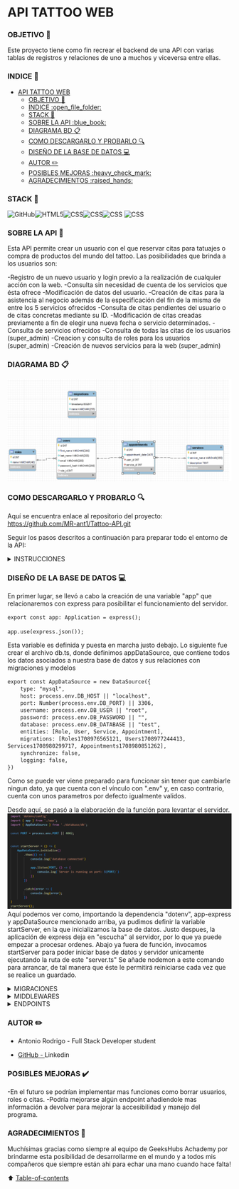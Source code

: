 # API TATTOO WEB

### OBJETIVO :dart:
Este proyecto tiene como fin recrear el backend de una API con varias tablas de registros y relaciones de uno a muchos y viceversa entre ellas.

### INDICE :open_file_folder: 
- [API TATTOO WEB](#api-tattoo-web)
    - [OBJETIVO :dart:](#objetivo-dart)
    - [INDICE :open\_file\_folder:](#indice-open_file_folder)
    - [STACK :wrench:](#stack-wrench)
    - [SOBRE LA API :blue\_book:](#sobre-la-api-blue_book)
    - [DIAGRAMA BD :clipboard:](#diagrama-bd-clipboard)
    - [COMO DESCARGARLO Y PROBARLO :mag:](#como-descargarlo-y-probarlo-mag)
    - [DISEÑO DE LA BASE DE DATOS :computer:](#diseño-de-la-base-de-datos-computer)
    - [AUTOR :pencil2:](#autor-pencil2)
    - [POSIBLES MEJORAS :heavy\_check\_mark:](#posibles-mejoras-heavy_check_mark)
    - [AGRADECIMIENTOS :raised\_hands:](#agradecimientos-raised_hands)

### STACK :wrench:
<img src="https://img.shields.io/badge/GitHub-100000?style=for-the-badge&logo=github&logoColor=white" alt="GitHub" /><img src="https://img.shields.io/badge/Node.js-43853D?style=for-the-badge&logo=node.js&logoColor=white" alt="HTML5" /><img src="https://img.shields.io/badge/TypeScript-007ACC?style=for-the-badge&logo=typescript&logoColor=white" alt="CSS" /><img src="https://img.shields.io/badge/Express.js-404D59?style=for-the-badge" alt="CSS"/><img src="https://img.shields.io/badge/MySQL-00000F?style=for-the-badge&logo=mysql&logoColor=white" alt="CSS" />
<img src="https://img.shields.io/badge/DOCKER-2020BF?style=for-the-badge&logo=docker&logoColor=white" alt="CSS" />

### SOBRE LA API :blue_book:

Esta API permite crear un usuario con el que reservar citas para tatuajes o compra de productos del mundo del tattoo. Las posibilidades que brinda a los usuarios son:

-Registro de un nuevo usuario y login previo a la realización de cualquier acción con la web.
-Consulta sin necesidad de cuenta de los servicios que ésta ofrece
-Modificación de datos del usuario.
-Creación de citas para la asistencia al negocio además de la especificación del fin de la misma de entre los 5 servicios ofrecidos
-Consulta de citas pendientes del usuario o de citas concretas mediante su ID.
-Modificación de citas creadas previamente a fin de elegir una nueva fecha o servicio determinados.
-Consulta de servicios ofrecidos
-Consulta de todas las citas de los usuarios (super_admin)
-Creacion y consulta de roles para los usuarios (super_admin)
-Creación de nuevos servicios para la web (super_admin)

### DIAGRAMA BD :clipboard:
![alt text](img/db_migrations.png)
### COMO DESCARGARLO Y PROBARLO :mag: 

Aquí se encuentra enlace al repositorio del proyecto:
https://github.com/MR-ant1/Tattoo-API.git

Seguir los pasos descritos a continuación para preparar todo el entorno de la API:
<details>
<summary>INSTRUCCIONES</summary>
-1. Instalar Visual Studio Code, docker, algún cliente  y mysql workbrench en nuestro equipo. aqui dejo enlaces de descarga de docker y workbrench y un enlace a Postman, un ejemplo de cliente(también podemos añadir "Thunder Client desde las extensiones de visual studio code RECOMENDADO):
- <a href=https://www.docker.com/products/docker-desktop/ >Docker Desktop </a>
- <a href=https://downloads.mysql.com/archives/workbench/ > Mysql workbrench</a>
- <a href=https://www.postman.com/downloads/ > Postman</a>
- <a href=https://code.visualstudio.com/ > Visual studio Code</a>
-2. Abrimos windows powerShell e introducimos el siguiente comando para descargar la imagen de Mysql:
```hash 
docker pull mysql
```
seguido de este otro comando para establecer un contenedor con esa imagen. Detras de name, daremos el nombre que queramos al contenedor, despues de -p, estableceremos los puertos que usaremos (siendo el de la derecha el de nuestro equipo) y en ROOT y 1234, introduciremos nuestro usuario y contraseña para este contenedor.
``` hash
docker run --name mysql-container -p 3307:3306 -e MYSQL_ROOT_PASSWORD=1234 -d mysql
```

-3. Crearemos una carpeta para el proyecto, la abriremos y ejecutaremos en consola el comando: 
``` hash
git: init
```
Una vez lo hayamos hecho, Clonaremos el repositorio con el comando "git clone https://github.com/MR-ant1/Tattoo-API.git"
-4. Abrir terminal y ejecutar en orden de aparición, los siguientes comandos:
``` bash
npm init --y
```
``` bash
npm install
```
-5. Crear archivo ".env". Usar el sample incluido con las referencias necesarias para introducir nuestros datos de contenedor y poder levantar el servidor. Dejo un ejemplo de configuración:
``` bash
PORT=4001

DB_USER=rooT
DB_PASSWORD=1234
DB_PORT=3306
DB_HOST=localhost
DB_DATABASE=TATTOO

JWT_SECRET=SECRETO
```
-6. Crear base de datos en workbrench con el nombre igual al establecido en el archivo ".env" e importar la colección de endpoints a nuestro client. Esta se encuentra guardada en la carpeta HTTP
-7. Ejecutar migraciones mediante el comando:
``` bash
typeorm-ts-node-commonjs migration:run -d ./src/database/db.ts
```
Ésto enviará a nuestra base de datos el formato de nuestras tablas y sus relaciones
-8. Ejecutamos los seeders mediante el comando:
``` bash
ts-node ./src/database/seeders/seeder.ts
```
Con este comando añadiremos la información con los registros a nuestro mysql
-9. Levantamos servidor mediante el comando "npm run dev"
-10. Dirigirnos a nuestro client (thunderClient, insomnia, postman...) e importar el archivo de colecciones que incluye esta repositorio.
-11. Ya puedes probar las diferentes funciones del proyecto! mas abajo encontrarás toda la info sobre su funcionamiento.
</details>


### DISEÑO DE LA BASE DE DATOS :computer:

En primer lugar, se llevó a cabo la creación de una variable "app" que relacionaremos con express para posibilitar el funcionamiento del servidor. 
```
export const app: Application = express();

app.use(express.json());
```
Esta variable es definida y puesta en marcha justo debajo. Lo siguiente fue crear el archivo db.ts, donde definimos appDataSource, que contiene todos los datos asociados a nuestra base de datos y sus relaciones con migraciones y modelos
```
export const AppDataSource = new DataSource({
    type: "mysql",
    host: process.env.DB_HOST || "localhost",
    port: Number(process.env.DB_PORT) || 3306,
    username: process.env.DB_USER || "root",
    password: process.env.DB_PASSWORD || "",
    database: process.env.DB_DATABASE || "test",
    entities: [Role, User, Service, Appointment],
    migrations: [Roles1708976565121, Users1708977244413, Services1708980299717, Appointments1708980851262],
    synchronize: false,
    logging: false,
})
```
Como se puede ver viene preparado para funcionar sin tener que cambiarle ningun dato, ya que cuenta con el vínculo con ".env" y, en caso contrario, cuenta con unos parametros por defecto igualmente validos.

Desde aquí, se pasó a la elaboración de la función para levantar el servidor.
![alt text](img/ServidorScreenshot.png)
Aquí podemos ver como, importando la dependencia "dotenv", app-express y appDataSource mencionado arriba, ya pudimos definir la variable startServer, en la que inicializamos la base de datos. 
Justo despues, la aplicación de express deja en "escucha" al servidor, por lo que ya puede empezar a procesar ordenes. Abajo ya fuera de función, invocamos startServer para poder iniciar base de datos y servidor unicamente ejecutando la ruta de este "server.ts" Se añade nodemon a este comando para arrancar, de tal manera que éste le permitirá reiniciarse cada vez que se realice un guardado.
<details>
<summary>MIGRACIONES</summary>

A continuación se ejemplifica uno de los cuatro archivos que contienen las migraciones:
![alt text](img/MigrationServices.png)
En el resto de casos, la estructura es exactamente similar a esta. Se exportó esta función que contiene el nombre de tabla y cada una de las columnas definidas para esta tabla servicios.
Estos documentos serán los que tomará como referencia nuestro mysql para elaborar las tablas de datos. Aqui decidiremos el tipo de dato que cada columna contendrá, y algunas propiedades de ser necesario para estas columnas como el no poder estar vacía, o su tamaño entre otras.
Además, indicaremos que columnas, si las hay, son foreign keys y van a tener relación con otras tablas, como se indica debajo:
```
   foreignKeys: [
                    {
                        columnNames: ["user_id"],
                        referencedTableName: "users",
                        referencedColumnNames: ["id"],
                        onDelete: "CASCADE"
                    },

                    {
                        columnNames: ["service_id"],
                        referencedTableName: "services",
                        referencedColumnNames: ["id"],
                        onDelete: "CASCADE"
                    }]
```
(columna "user_id", que viene referenciada de la tabla users y apunta a la columna id. el "ON CASCADE" evita que podamos manipular tablas que guarden relación con esta foreign key aunque ésta no pertenezca como tal. Lo mismo con service_id justo debajo)

Después de establecer las migraciones, el siguiente paso es crear los modelos o entidades que conectan estas tablas con los controllers y endpoints que después definiremos.
A continuación encontramos el modelo de usuarios que rige todas las interacciones que esta tendrá después con las demás tablas. Definimos el nombre de la tabla junto a entity, para posteriormente ir incluyendo las columnas id como primary key (la que enlazará con otras tablas) y las demas columnas secundarias. 

Las dos últimas que se aprecian, son de los dos tipos de relación utilizados en este proyecto, onetoMany y ManyToOne, al ser role_id una foreign_key de roles, una tabla mas fuerte que Users.
En caso contrario, tenemos appointments al ser Users mas fuerte y haber una columna "user_id" en appointments

![alt text](img/UserModel.png)

Tanto migraciones como Entidades o modelos, deben ser referenciados en nuestro AppDataSOurce para que éste cree el vínculo que nos permita llevar a cabo el siguiente paso. Muestro captura del mismo archivo donde se encontraban nuestro AppDataSource, pero ahora con todas las migraciones y modelos tanto importados al archivo, como introducidos en su apartado de AppDataSource.
![alt text](img/databaseSourceData.png)
</details>
<details>
<summary>MIDDLEWARES</summary>

Sirven para controlar el acceso de usuarios a distintas funciones, se crearon dos middlewares "isSuperAdmin" y "auth" encargados de dar acceso a las funciones super_admin y comprobar que el usuario ha hecho login respectivamente
Las variables de ambos middlewares serán llamadas en las rutas de los distintos endpoints de ser necesarios para limitar o verificar al usuario que la solicite.

    AUTH
![alt text](img/AuthMiddleware.png)    
  Se define la variable auth, que usará los parametros req y res, y además NextFunction, que regula el paso a la siguiente función.
  Despues ya dentro de función, definimos la variable token, que comprobará si la cifra introducida es correcta eliminando mediante split las comillas que incluimos. Después utiliza el token y comprueba mediante la dependencia jwt, si el susodicho concuerda junto a la palabra secreta almacenada en .env .Si es, así da paso a la ejecución de isSuperAdmin si está presente, o a la variable del endpoint para que se ejecute.

    IS_SUPER_ADMIN
![alt text](img/isSuperAdminMiddleware.png)
Comprueba si el rolename asociado al user_id del token, es super_admin y da acceso al endpoint limitado a dicho rol.
</details>

<details>
<summary>ENDPOINTS</summary>
<details>
<summary>AUTH ENDPOINTS</summary>
- Registration: 
![alt text](img/RegistrationCOntroller.png)
No se muestra toda la función del controlador, pero en una primera parte, importamos Request y Response de express junto al modelo de User y definimos la función en la que pediremos los datos del nuevo usuario por el body. 
Una vez introducidos, se llevan acabo validaciones sobre el formato y el tamaño de los datos y se trata la contraseña para encriptarla mediante bcrypt. Este endpoint sustituye en si mismo a la función de crear usuarios que a priori se pensaba incluir en "userControler"
Para llevar a cabo este endpoint, iremos anuestro client y mediante el metodo POST, añadiremos la ruta asociada al registro:
localhost:PORT/api/auth/register.
Donde localhost se usa al ejecutarse en local, y PORT representa el puerto introducido en el archivo .env que ocupa la base de datos.
Si importamos la colección que adjunto en la carpeta HTTP, deberían venir todo preparado y solo hará falta cambiar el puerto de ser distinto al que ahi vendrá.
Tras esto, iremos a la pestaña "Body", en introduciremos en el cuadro inferior de texto las 4 columnas a crear del usuario con sus valores donde aparecen las "x" tal y como vienen escritas aqui respetando comillas:
``` bash
{
  "firstName": "xxxxx",
  "lastName": "xxxxxxx",
  "email": "xxxxxxxxx",
  "password": "xxxxxx"
}
```

- Login:
 ![alt text](img/LoginAuth.png) 
 Con login volvemos a saltar la primera parte. Se aprecia arriba de la imagen como se define la función usando request y response, después se piden tanto email como contraseña por body y, tras dos validaciones, se pasa a la parte que se ilustra.

 Se hace una búsqueda de un solo usuario que tenga ese mismo email (no puede haber dos usuarios con un mismo email), y se obtienen sus datos mediante select. 
 
 ![alt text](img/LoginJwt.png)
 Tras esto, se hace una comparación mediante bcrypt con la contraseña almacenada (este se encarga de desencriptarla) y por último, se lleva a cabo la creación de un token temporal para ese usuario con jwt, importado arriba del documento. Le indicamos aqui que contendrá tanto el user_id como el rol del usuario loggeado.Y en el archivo aparte "types>index",
 ```
export interface TokenData {
    userId: number;
    roleName: string;
};

declare global {
    // Express
    namespace Express {
        export interface Request {
            tokenData: TokenData;
        }
    }
}
 ```
damos formato a la función de token creada en el login.
Este token será el que se use a partir de ahora para autentificar a cualquier usuario como perteneciente a la base de datos.
Para hacer funcionar esta endpoint, debemos de nuevo acudir al body de nuestro client, y con mediante el metodo post y la ruta:
- localhost:PORT/api/auth/login
 client, y consultar algun correo de algún usuario randomizado, aunque se recomienda usar el el correo con derechos de super_admin junto a la contraseña indicada(todos los usuarios randomizados y admin, tienen la misma contraseña por defecto)
 ``` bash
 "email": "superadmin@superadmin.com",
 "password": "useruser"
```
COPIAREMOS EL NUMERO DE TOKEN QUE LA CONSOLA DEL CLIENT DEVUELVA PARA, A PARTIR DE AHORA, UTILIZARLO EN NUESTRO CLIENT INTRODUCIENDOLO EN EL APARTADO AUTH>BEARER
</details>
<details>
<summary>ROLES ENDPOINTS</summary>
    GET ROLES (super_admin): GET -> localhost:PORT/api/roles
Obtendremos como super admins la posibilidad de consultar todos los roles disponibles para los usuarios. Por defecto: user, admin y super_admin

    CREATE ROLES (super_admin): POST -> localhost:PORT/api/roles
    ![alt text](img/CreateRoles.png)
Podremos crear nuevos roles para la BD(base de datos), necesitaremos introducir la columna "name" con su valor en el body como veniamos haciendo anteriormente mas el token que guardamos al loggear
</details>
<details>
<summary>USER ENDPOINTS</summary>
    GET USERS (super_admin): GET -> localhost:4001/api/users?limit=2&page=2
Este endpoint nos traerá a todos los usuarios. La ruta varía respecto a los demas dado que en este hemos añadido un limitador de usuarios por página a mostrar para evitar largas listas en casos de muchos registros. Se pueden manipular las cifras tras limit y page para modificar el numero de registros por pagina y la pagina en la que situarse. Puede quitarse la elección de pagina

     GET USERS BY ID (super_admin): GET -> localhost:PORT/api/users/id
Podremos obtener los datos de un usuario concreto. Pondremos el numero de de id del usuario en lugar del "id" de la ruta para indicar cual buscamos.
     CREATE USERS (super_admin): POST -> localhost:PORT/api/users
Añadir nuevos usuarios a la BD. Tendremos que introducir en el body de nuestro client, los siguientes registros con nuestra elección para cada uno. tambien el token en auth>bearer, como en todos los endpoints salvo login y register:
``` bash
{
    "firstName": "xxxxxxx",
    "lastName": "xxxxxxxx",
    "email": "xxxxxx@xxx.xxx",
    "password": "xxxxxxx"
}
```
    GET PROFILE: GET -> localhost:PORT/api/users/profile
Obtener los datos de la propia cuenta logueada. Utilizará el token asignado para identificar al dueño de la petición.

    UPDATE PROFILE: PUT -> localhost:PORT/api/users/profile
    ![alt text](img/UpdateProfileController.png)
De nuevo, mediante la identificación por token, obtendremos el usuario que realiza petición y, mediante body, le introduciremos los registros y valores nuevos para nuestro usuario. Los introduciremos de la misma forma que explicamos en Register y en CREATE USERS.

</details>
<details>
<summary>SERVICES ENDPOINTS</summary>
    
    GET SERVICES (open): GET localhost:PORT/api/services
Este es el único endpoint abierto a todo usuario incluso sin registro. Mostrará los ervicios disponibles en el negocio. No precisa de token al no tener que autentificar
    
    CREATE SERVICES (super_admin): POST localhost:PORT/api/services
Podremos crear nuevos servicios para mostrar a lo usuarios.
![alt text](img/CreateServiceController.png)
</details>
<details>
<summary>APPOINTMENTS ENDPOINTS</summary>

    GET MY APPOINTMENTS: GET localhost:PORT/api/appointments
Mediante la identificación por token, el sistema mostrará todas las citas asocidas al usuario que lo solicita.
    ![alt text](img/myAppointmentsController.png)

    GET AN APPOINTMENT: GET localhost:PORT/api/appointments/id
Buscar una cita concreta mediante su número de id al final de la ruta superior (sustituyendo a "id")
   
    CREATE APPOINTMENTS: POST localhost:PORT/api/appointments
Mediante la identificación por token, el sistema creará una nueva cita para el usuario. Solo necesitara que introduzcamos por body del client los campos "appointmentDate" y "serviceId" como veniamos haciendo, para seleccionar la fecha y hora y el servicio que consumiremos. IMPORTANTE. introducir la fecha en formato YYYY-MM_DD HH-MM-SS
   
    UPDATE APPOINTMENT: PUT localhost:PORT/api/appointments
Actualizar la hora o servicio seleccionado de una cita concreta. Introduciremos en el body los campos "id", "appointmentDate" y "serviceId" como en anteriores endpoints con sus nuevos valores.

</details>
</details>

###  AUTOR :pencil2:
- Antonio Rodrigo - Full Stack Developer student

- <a href="https://github.com/MR-ant1">GitHub - <a>Linkedin</a>

### POSIBLES MEJORAS :heavy_check_mark: 

-En el futuro se podrían implementar mas funciones como borrar usuarios, roles o citas.
-Podría mejorarse algún endpoint añadiendole mas información a devolver para mejorar la accesibilidad y manejo del programa.

### AGRADECIMIENTOS :raised_hands:

Muchísimas gracias como siempre al equipo de GeeksHubs Achademy por brindarme esta posibilidad de desarrollarme en el mundo y a todos mis compañeros que siempre están ahi para echar una mano cuando hace falta!

[def]: #Agradecimientos-

:arrow_up: [Table-of-contents](#table-of-contents-open_file_folder)